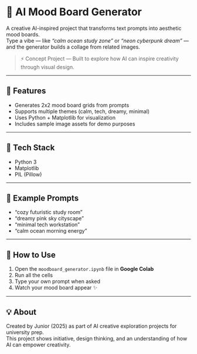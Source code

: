 # 🧠 AI Mood Board Generator

A creative AI-inspired project that transforms text prompts into aesthetic mood boards.  
Type a vibe — like *“calm ocean study zone”* or *“neon cyberpunk dream”* — and the generator builds a collage from related images.

> ⚡️ Concept Project — Built to explore how AI can inspire creativity through visual design.

---

## 🎨 Features
- Generates 2x2 mood board grids from prompts  
- Supports multiple themes (calm, tech, dreamy, minimal)  
- Uses Python + Matplotlib for visualization  
- Includes sample image assets for demo purposes  

---

## 🧰 Tech Stack
- Python 3  
- Matplotlib  
- PIL (Pillow)

---

## 📸 Example Prompts
- “cozy futuristic study room”  
- “dreamy pink sky cityscape”  
- “minimal tech workstation”  
- “calm ocean morning energy”

---

## 🚀 How to Use
1. Open the `moodboard_generator.ipynb` file in **Google Colab**  
2. Run all the cells  
3. Type your own prompt when asked  
4. Watch your mood board appear ✨  

---

## 💡 About
Created by Junior (2025) as part of AI creative exploration projects for university prep.  
This project shows initiative, design thinking, and an understanding of how AI can empower creativity.
